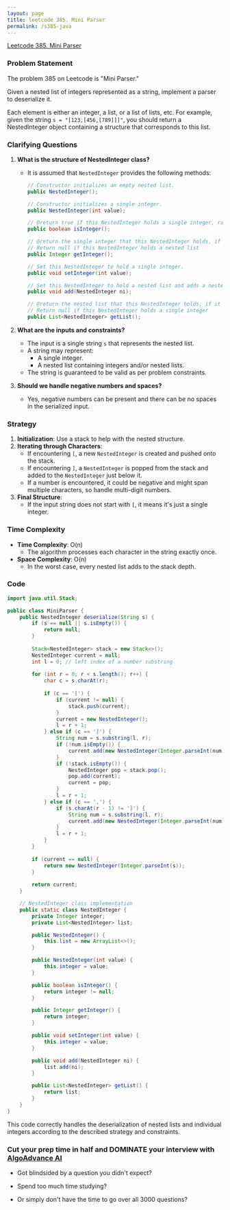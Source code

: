 ```yaml
---
layout: page
title: leetcode 385. Mini Parser
permalink: /s385-java
---
```

[Leetcode 385. Mini Parser](https://algoadvance.github.io/algoadvance/l385)
### Problem Statement

The problem 385 on Leetcode is "Mini Parser."

Given a nested list of integers represented as a string, implement a parser to deserialize it.

Each element is either an integer, a list, or a list of lists, etc. For example, given the string `s = "[123,[456,[789]]]"`, you should return a NestedInteger object containing a structure that corresponds to this list.

### Clarifying Questions

1. **What is the structure of NestedInteger class?**
    - It is assumed that `NestedInteger` provides the following methods:
      ```java
      // Constructor initializes an empty nested list.
      public NestedInteger();

      // Constructor initializes a single integer.
      public NestedInteger(int value);

      // @return true if this NestedInteger holds a single integer, rather than a nested list.
      public boolean isInteger();

      // @return the single integer that this NestedInteger holds, if it holds a single integer
      // Return null if this NestedInteger holds a nested list
      public Integer getInteger();

      // Set this NestedInteger to hold a single integer.
      public void setInteger(int value);

      // Set this NestedInteger to hold a nested list and adds a nested integer to it.
      public void add(NestedInteger ni);

      // @return the nested list that this NestedInteger holds, if it holds a nested list
      // Return null if this NestedInteger holds a single integer
      public List<NestedInteger> getList();
      ```

2. **What are the inputs and constraints?**
    - The input is a single string `s` that represents the nested list.
    - A string may represent:
        - A single integer.
        - A nested list containing integers and/or nested lists.
    - The string is guaranteed to be valid as per problem constraints.
    
3. **Should we handle negative numbers and spaces?**
    - Yes, negative numbers can be present and there can be no spaces in the serialized input.

### Strategy

1. **Initialization**: Use a stack to help with the nested structure.
2. **Iterating through Characters**:
    - If encountering `[`, a new `NestedInteger` is created and pushed onto the stack.
    - If encountering `]`, a `NestedInteger` is popped from the stack and added to the `NestedInteger` just below it.
    - If a number is encountered, it could be negative and might span multiple characters, so handle multi-digit numbers.
3. **Final Structure**:
    - If the input string does not start with `[`, it means it's just a single integer.

### Time Complexity

- **Time Complexity**: O(n)
  - The algorithm processes each character in the string exactly once.
- **Space Complexity**: O(n)
  - In the worst case, every nested list adds to the stack depth.

### Code

```java
import java.util.Stack;

public class MiniParser {
    public NestedInteger deserialize(String s) {
        if (s == null || s.isEmpty()) {
            return null;
        }
        
        Stack<NestedInteger> stack = new Stack<>();
        NestedInteger current = null;
        int l = 0; // left index of a number substring
        
        for (int r = 0; r < s.length(); r++) {
            char c = s.charAt(r);
            
            if (c == '[') {
                if (current != null) {
                    stack.push(current);
                }
                current = new NestedInteger();
                l = r + 1;
            } else if (c == ']') {
                String num = s.substring(l, r);
                if (!num.isEmpty()) {
                    current.add(new NestedInteger(Integer.parseInt(num)));
                }
                if (!stack.isEmpty()) {
                    NestedInteger pop = stack.pop();
                    pop.add(current);
                    current = pop;
                }
                l = r + 1;
            } else if (c == ',') {
                if (s.charAt(r - 1) != ']') {
                    String num = s.substring(l, r);
                    current.add(new NestedInteger(Integer.parseInt(num)));
                }
                l = r + 1;
            }
        }
        
        if (current == null) {
            return new NestedInteger(Integer.parseInt(s));
        }
        
        return current;
    }

    // NestedInteger class implementation
    public static class NestedInteger {
        private Integer integer;
        private List<NestedInteger> list;

        public NestedInteger() {
            this.list = new ArrayList<>();
        }

        public NestedInteger(int value) {
            this.integer = value;
        }

        public boolean isInteger() {
            return integer != null;
        }

        public Integer getInteger() {
            return integer;
        }

        public void setInteger(int value) {
            this.integer = value;
        }

        public void add(NestedInteger ni) {
            list.add(ni);
        }

        public List<NestedInteger> getList() {
            return list;
        }
    }
}
```

This code correctly handles the deserialization of nested lists and individual integers according to the described strategy and constraints.


### Cut your prep time in half and DOMINATE your interview with [AlgoAdvance AI](https://algoAdvance.com)

- Got blindsided by a question you didn't expect?

- Spend too much time studying?

- Or simply don't have the time to go over all 3000 questions?

